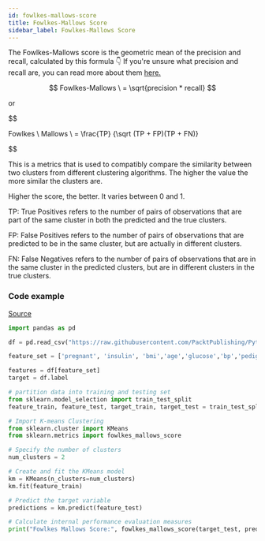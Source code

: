 ```yaml
---
id: fowlkes-mallows-score
title: Fowlkes-Mallows Score
sidebar_label: Fowlkes-Mallows Score
---
```


The Fowlkes-Mallows score is the geometric mean of the precision and recall, calculated by this formula 👇
If you're unsure what precision and recall are, you can read more about them [here.](/docs/metrics/00_F1)

$$
    Fowlkes-Mallows \ = \sqrt{precision * recall}
$$

or

$$

Fowlkes \ Mallows \ = \frac{TP} {\sqrt (TP + FP)(TP + FN)}


$$

This is a metrics that is used to compatibly compare the similarity between two clusters from different clustering algorithms. The higher the value the more similar the clusters are.

Higher the score, the better. It varies between 0 and 1.

TP: True Positives refers to the number of pairs of observations that are part of the same cluster in both the predicted and the true clusters.

FP: False Positives refers to the number of pairs of observations that are predicted to be in the same cluster, but are actually in different clusters.

FN: False Negatives refers to the number of pairs of observations that are in the same cluster in the predicted clusters, but are in different clusters in the true clusters.

### Code example

[Source](https://github.com/PacktPublishing/Python-Data-Analysis-Third-Edition/blob/master/Chapter11/Ch-11.ipynb)

```py
import pandas as pd

df = pd.read_csv("https://raw.githubusercontent.com/PacktPublishing/Python-Data-Analysis-Third-Edition/master/Chapter11/diabetes.csv")

feature_set = ['pregnant', 'insulin', 'bmi','age','glucose','bp','pedigree']

features = df[feature_set]
target = df.label

# partition data into training and testing set
from sklearn.model_selection import train_test_split
feature_train, feature_test, target_train, target_test = train_test_split(features, target, test_size=0.3, random_state=1)

# Import K-means Clustering
from sklearn.cluster import KMeans
from sklearn.metrics import fowlkes_mallows_score

# Specify the number of clusters
num_clusters = 2

# Create and fit the KMeans model
km = KMeans(n_clusters=num_clusters)
km.fit(feature_train)

# Predict the target variable
predictions = km.predict(feature_test)

# Calculate internal performance evaluation measures
print("Fowlkes Mallows Score:", fowlkes_mallows_score(target_test, predictions))

```
